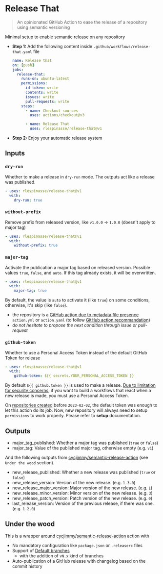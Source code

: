 # Release That

> An opinionated GitHub Action to ease the release of a repository using semantic versioning

Minimal setup to enable semantic release on any repository

- **Step 1:** Add the  following content inside `.github/workflows/release-that.yaml` file

  ```yaml
  name: Release that
  on: [push]
  jobs:
    release-that:
      runs-on: ubuntu-latest
      permissions:
        id-token: write
        contents: write
        issues: write
        pull-requests: write
      steps:
        - name: Checkout sources
          uses: actions/checkout@v3

        - name: Release That
          uses: rlespinasse/release-that@v1
  ```

- **Step 2:** Enjoy your automatic release system

## Inputs

### `dry-run`

Whether to make a release in `dry-run` mode. The outputs act like a release was published.

```yaml
- uses: rlespinasse/release-that@v1
  with:
    dry-run: true
```

### `without-prefix`

Remove prefix from released version, like `v1.0.0` -> `1.0.0` (doesn't apply to major tag)

```yaml
- uses: rlespinasse/release-that@v1
  with:
    without-prefix: true
```

### `major-tag`

Activate the publication a major tag based on released version. Possible values `true`, `false`, and `auto`.
If this tag already exists, it will be overwritten.

```yaml
- uses: rlespinasse/release-that@v1
  with:
    major-tag: true
```

By default, the value is `auto` to activate it (like `true`) on some conditions, otherwise, it's skip (like `false`).

- the repository is a [GitHub action due to metadata file presence][metadata-file] `action.yml` or `action.yaml` (to follow [GitHub action recommandation][action-versionning])
- _do not hesitate to propose the next condition through issue or pull-request_

### `github-token`

Whether to use a Personal Access Token instead of the default GitHub Token for release

```yaml
- uses: rlespinasse/release-that@v1
  with:
    github-token: ${{ secrets.YOUR_PERSONAL_ACCESS_TOKEN }}
```

By default `${{ github.token }}` is used to make a release.
[Due to limitation for security concerns][token-security], if you want to build a workflows that react when a new release is made, you must use a Personal Access Token.

On [repositories created][token-change] before `2023-02-02`, the default token was enough to let this action do its job.
Now, new repository will always need to setup `permissions` to work properly.
Please refer to **setup** documentation.

## Outputs

- major_tag_published: Whether a major tag was published (`true` or `false`)
- major_tag: Value of the published major tag, otherwise empty (e.g. `v1`)

And the following outputs from [cycjimmy/semantic-release-action][semantic-release] (see `Under the wood` section).

- new_release_published: Whether a new release was published (`true` or `false`)
- new_release_version: Version of the new release. (e.g. `1.3.0`)
- new_release_major_version: Major version of the new release. (e.g. `1`)
- new_release_minor_version: Minor version of the new release. (e.g. `3`)
- new_release_patch_version: Patch version of the new release. (e.g. `0`)
- last_release_version: Version of the previous release, if there was one. (e.g. `1.2.0`)

## Under the wood

This is a wrapper around [cycjimmy/semantic-release-action][semantic-release] action with

- No mandatory configuration like `package.json` or `.releaserc` files
- Support of [Default branches][default-branches]
  - with the addition of `vN.x` kind of branches
- Auto-publication of a GitHub release with changelog based on the commit history

[semantic-release]: https://github.com/cycjimmy/semantic-release-action
[default-branches]: https://github.com/cycjimmy/semantic-release-action#branches
[metadata-file]: https://docs.github.com/en/actions/creating-actions/metadata-syntax-for-github-actions
[action-versionning]: https://github.com/actions/toolkit/blob/master/docs/action-versioning.md#versioning
[token-security]: https://docs.github.com/en/actions/security-guides/automatic-token-authentication
[token-change]: https://github.blog/changelog/2023-02-02-github-actions-updating-the-default-github_token-permissions-to-read-only/
